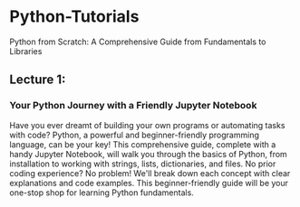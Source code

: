 # Python-Tutorials
Python from Scratch: A Comprehensive Guide from Fundamentals to Libraries

## Lecture 1: 
### Your Python Journey with a Friendly Jupyter Notebook

Have you ever dreamt of building your own programs or automating tasks with code? Python, a powerful and beginner-friendly programming language, can be your key! This comprehensive guide, complete with a handy Jupyter Notebook, will walk you through the basics of Python, from installation to working with strings, lists, dictionaries, and files. No prior coding experience? No problem! We'll break down each concept with clear explanations and code examples. This beginner-friendly guide will be your one-stop shop for learning Python fundamentals.
